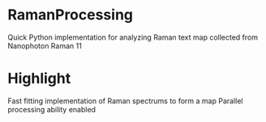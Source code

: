 # RamanProcessing
Quick Python implementation for analyzing Raman text map collected from Nanophoton Raman 11

# Highlight
Fast fitting implementation of Raman spectrums to form a map
Parallel processing ability enabled
